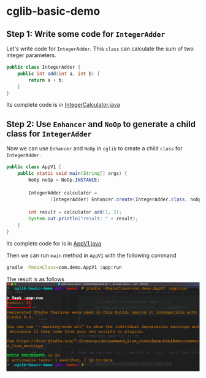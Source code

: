 # cglib-basic-demo

## Step 1: Write some code for `IntegerAdder`

Let's write code for `IntegerAdder`.
This `class` can calculate the sum of two integer parameters.

```java
public class IntegerAdder {
    public int add(int a, int b) {
        return a + b;
    }
}
```

Its complete code is in
[IntegerCalculator.java](app/src/main/java/com/demo/cg/IntegerAdder.java)


## Step 2: Use `Enhancer` and `NoOp` to generate a child class for `IntegerAdder`

Now we can use `Enhancer` and `NoOp` in `cglib` to create a child `class` for `IntegerAdder`.

```java
public class AppV1 {
    public static void main(String[] args) {
        NoOp noOp = NoOp.INSTANCE;

        IntegerAdder calculator =
                (IntegerAdder) Enhancer.create(IntegerAdder.class, noOp);

        int result = calculator.add(1, 2);
        System.out.println("result: " + result);
    }
}
```

Its complete code for is in
[AppV1.java](app/src/main/java/com/demo/AppV1.java)

Then we can run `main` method in `AppV1` with the following command
```bash
gradle -PmainClass=com.demo.AppV1 :app:run
```

The result is as follows
![result](pic/v1/result.png)


